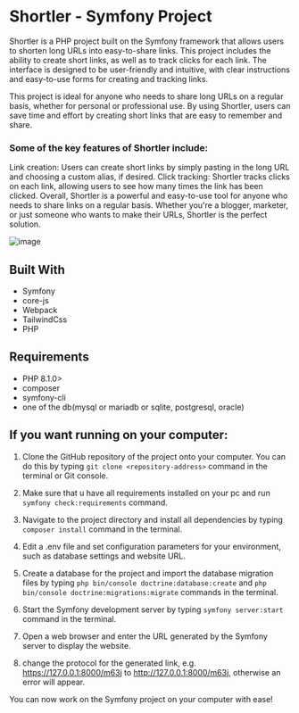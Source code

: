 # Shortler - Symfony Project

Shortler is a PHP project built on the Symfony framework that allows users to shorten long URLs into easy-to-share links. This project includes the ability to create short links, as well as to track clicks for each link. The interface is designed to be user-friendly and intuitive, with clear instructions and easy-to-use forms for creating and tracking links.

This project is ideal for anyone who needs to share long URLs on a regular basis, whether for personal or professional use. By using Shortler, users can save time and effort by creating short links that are easy to remember and share.

### Some of the key features of Shortler include:

Link creation: Users can create short links by simply pasting in the long URL and choosing a custom alias, if desired.
Click tracking: Shortler tracks clicks on each link, allowing users to see how many times the link has been clicked.
Overall, Shortler is a powerful and easy-to-use tool for anyone who needs to share links on a regular basis. Whether you're a blogger, marketer, or just someone who wants to make their URLs, Shortler is the perfect solution.

![image](https://github.com/JakubZapadka/shortler/assets/102255945/aaf51257-d0ca-4006-9992-b97f7ebdcbcb)

## Built With

- Symfony
- core-js
- Webpack
- TailwindCss
- PHP

## Requirements

- PHP 8.1.0>
- composer 
- symfony-cli
- one of the db(mysql or mariadb or sqlite, postgresql, oracle)

## If you want running on your computer:

1. Clone the GitHub repository of the project onto your computer. You can do this by typing `git clone <repository-address>` command in the terminal or Git console.

2. Make sure that u have all requirements installed on your pc and run `symfony check:requirements` command.

3. Navigate to the project directory and install all dependencies by typing `composer install` command in the terminal.

4. Edit a .env file and set configuration parameters for your environment, such as database settings and website URL.

5. Create a database for the project and import the database migration files by typing `php bin/console doctrine:database:create` and `php bin/console doctrine:migrations:migrate` commands in the terminal.

6. Start the Symfony development server by typing `symfony server:start` command in the terminal.

7. Open a web browser and enter the URL generated by the Symfony server to display the website.

8. change the protocol for the generated link, e.g. https://127.0.0.1:8000/m63j to http://127.0.0.1:8000/m63j, otherwise an error will appear.

You can now work on the Symfony project on your computer with ease!
